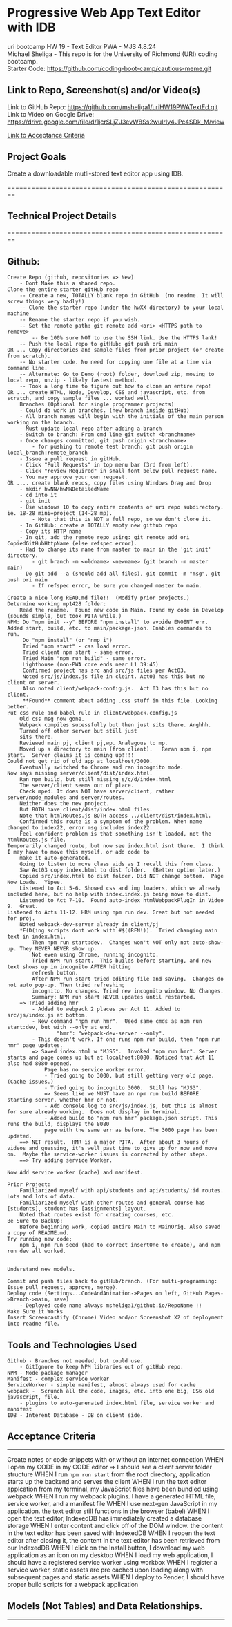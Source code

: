 # Progressive Web App Text Editor with IDB  
uri bootcamp HW 19 - Text Editor PWA - MJS 4.8.24    
Michael Sheliga - This repo is for the University of Richmond (URI) coding bootcamp.  
Starter Code: https://github.com/coding-boot-camp/cautious-meme.git   

## Link to Repo, Screenshot(s) and/or Video(s)    
Link to GitHub Repo: https://github.com/msheliga1/uriHW19PWATextEd.git     
Link to Video on Google Drive: 
https://drive.google.com/file/d/1jcrSLjZJ3evW8Ss2wuIrIy4JPc4SDk_M/view 
<!---  Link to deployed github.io site. https://msheliga1.github.io/uriHW9NodeReadmeGen --->  

[Link to Acceptance Criteria ](#acceptance-criteria)   

## Project Goals     
Create a downloadable mutli-stored text editor app using IDB.    

========================================================   
## Technical Project Details    
========================================================    
## Github:   
    Create Repo (github, repositories => New)   
        - Dont Make this a shared repo.  
    Clone the entire starter gitHub repo  
        -- Create a new, TOTALLY blank repo in GitHub  (no readme. It will screw things very badly!)
        -- Clone the starter repo (under the hwXX directory) to your local machine
        -- Rename the starter repo if you wish.
        -- Set the remote path: git remote add <ori> <HTTPS path to remove>   
            -- Be 100% sure NOT to use the SSH link. Use the HTTPS lank!  
        -- Push the local repo to gitHub: git push ori main   
    OR ... Copy directories and sample files from prior project (or create from scratch).  
        -- No starter code. No need for copying one file at a time via command line.  
        -- Alternate: Go to Demo (root) folder, download zip, moving to local repo, unzip - likely fastest method.     
        -- Took a long time to figure out how to clone an entire repo!
    OR ... create HTML, Node, Develop, CSS and javascript, etc. from scratch, and copy sample files ... worked well.
        Branches (Optional for single programmer projects)  
        - Could do work in branches. (new branch inside gitHub)    
        - All branch names will begin with the initials of the main person working on the branch.  
        - Must update local repo after adding a branch  
        - Switch to branch: From cmd line git switch <branchname>   
        - Once changes committed, git push origin <branchname>  
            - for pushing to remote test branch: git push origin local_branch:remote_branch  
        - Issue a pull request in gitHub.  
        - Click "Pull Requests" in top menu bar (3rd from left).  
        - Click "review Required" in small font below pull request name.  
        - You may approve your own request.  
    OR .... create blank repos, copy files using Windows Drag and Drop
        - mkdir hwNN/hwNNDetailedName 
        - cd into it
        - git init
        - Use windows 10 to copy entire contents of uri repo subdirectory. ie. 18-28 mini=project (14-28 mp). 
            - Note that this is NOT a full repo, so we don't clone it.
        - In GitHub: create a TOTALLY empty new github repo
        - Copy its HTTP name
        - In git, add the remote repo using: git remote add ori CopiedGitHubHttpName (else refspec error). 
        - Had to change its name from master to main in the 'git init' directory.  
            - git branch -m <oldname> <newname> (git branch -m master main)
        - Do git add --a (should add all files), git commit -m "msg", git push ori main
            - If refspec error, be sure you changed master to main.

    Create a nice long READ.md file!!  (Modify prior projects.)   
    Determine working mp1428 folder: 
        Read the readme.  Found new code in Main. Found my code in Develop (sounds simple, but took PITA while.)
    NPM: Do "npm init --y" BEFORE "npm install" to avoide ENOENT err.
    Added start, build, etc. to main/package-json. Enables commands to run. 
         Do "npm install" (or "nmp i")
         Tried "npm start" - css load error. 
         Tried client npm start - same error. 
         Tried Main "npm run build" - same error. 
         Lighthouse (non-PWA core ends near L1 39:45)
         Confirmed project has src and src/js files per Act03. 
         Noted src/js/index.js file in cleint. Act03 has this but no client or server. 
         Also noted client/webpack-config.js.  Act 03 has this but no client. 
         **Found** comment about adding .css stuff in this file. Looking better. 
    Put css rule and babel rule in client/webpack.config.js 
        Old css msg now gone. 
        Webpack compiles sucessfully but then just sits there. Arghhh. 
        Turned off other server but still just 
        sits there. 
        Reviewed main pj, client pj,wp. Analagous to mp. 
        Moved up a directory to main (from client).   Reran npm i, npm start.  Server claims it is coming up!!!! 
    Could not get rid of old app at localhost/3000.
        Eventually switched to Chrome and ran incognito mode. 
    Now says missing server/client/dist/index.html. 
        Ran npm build, but still missing s/c/d/index.html
        The server/client seems out of place. 
        Check mped. It does NOT have server/client, rather server/node_modules and server/routes. 
        Neither does the new project. 
        But BOTH have client/dist/index.html files. 
        Note that htmlRoutes.js BOTH access ../client/dist/index.html. 
        Confirmed this route is a symptom of the problem. When name changed to index22, error msg includes index22. 
        Feel confident problem is that something isn't loaded, not the htmlRoutes.js file.  
    Temporarily changed route, but now see index.html isnt there.  I think I may have to move this myself, or add code to 
        make it auto-generated. 
        Going to listen to move class vids as I recall this from class. 
        Saw Act03 copy index.html to dist folder.  (Better option later.)
        Copied src/index.html to dist folder. Did NOT change bottom.  Page Now Loads.  Yipee. 
        Listened to Act 5-6. Showed css and img loaders, which we already included here, but no help with index.index.js being move to dist.
        Listened to Act 7-10.  Found auto-index htmlWebpackPlugIn in Video 9.  Great. 
    Listened to Acts 11-12. HRM using npm run dev. Great but not needed for proj. 
        Noted webpack-dev-server already in client/pj
        *F(D(ing scripts dont work with #$((RFN!)).  Tried changing main text in index.html. 
            Then npm run start:dev.  Changes won't NOT only not auto-show-up. They NEVER NEVER show up. 
            Not even using Chrome, running incognito. 
            Tried NPM run start.  This builds before starting, and new text shows up in incognito AFTER hitting 
            refresh button. 
            After NPM run start tried editing file and saving.  Changes do not auto pop-up. Then tried refreshing 
            incognito. No changes. Tried new incognito window. No Changes.
            Summary: NPM run start NEVER updates until restarted. 
        => Tried adding hmr  
            - Added to webpack 2 places per Act 11. Added to src/js/index.js at bottom. 
            - New command "npm run hmr".  Used same cmds as npm run start:dev, but with --only at end. 
                    "hmr": "webpack-dev-server --only". 
            - This doesn't work. If one runs npm run build, then "npm run hmr" page updates. 
            => Saved index.html w "MJS5".  Invoked "npm run hmr". Server starts and page comes up but at localhost:8080. Noticed that Act 11 also had 8080 opened.
                Page has no service worker error. 
                - Tried going to 3000, but still getting very old page. (Cache issues.)
                - Tried going to incognito 3000.  Still has "MJS3". 
                => Seems like we MUST have an npm run build BEFORE starting server, whether hmr or not. 
                - Add console.log to src/js/index.js, but this is almost for sure already working.  Does not display in terminal. 
                - Added build to "npm run hmr" package.json script. This runs the build, displays the 8080 
                page with the same err as before. The 3000 page has been updated. 
        ==> NET result.  HMR is a major PITA.  After about 3 hours of videos and guessing, it's well past time to give up for now and move on.  Maybe the service-worker issues is corrected by other steps. 
        ==> Try adding service Worker. 

    Now Add service worker (cache) and manifest. 

    Prior Project:
        Familiarized myself with api/students and api/students/:id routes. Lots and lots of data. 
        Familiarized myself with other routes and general course has [students], student has [assignments] layout. 
        Noted that routes exist for creating courses, etc. 
    Be Sure to BackUp: 
        Before beginning work, copied entire Main to MainOrig. Also saved a copy of README.md. 
    Try running new code; 
        npm i, npm run seed (had to correct insertOne to create), and npm run dev all worked. 


    Understand new models. 

    Commit and push files back to gitHub/branch. (For multi-programming: Issue pull request, approve, merge).  
    Deploy code (Settings...CodeAndAnimation->Pages on left, GitHub Pages->Branch->main, save)  
        - Deployed code name always msheliga1/github.io/RepoName !!  
    Make Sure it Works    
    Insert Screencastify (Chrome) Video and/or Screenshot X2 of deployment into readme file.  
  
## Tools and Technologies Used   
    Github - Branches not needed, but could use.    
        - GitIgnore to keep NPM libraries out of gitHub repo.    
    NPM - Node package manager  
    Manifest - complex service worker
    ServiceWorker - simple manifest, almost always used for cache  
    webpack -  Scrunch all the code, images, etc. into one big, ES6 old javascript, file. 
        - plugins to auto-generated index.html file, service worker and manifest
    IDB - Interent Database - DB on client side. 

## Acceptance Criteria   
-----------------------       
Create notes or code snippets with or without an internet connection
WHEN I open my CODE in my CODE editor => I should see a client server folder structure
WHEN I run `npm run start` from the root directory, application starts up the backend and serves the client
WHEN I run the text editor applcation from my terminal, my JavaScript files have been bundled using webpack
WHEN I run my webpack plugins. I have a generated HTML file, service worker, and a manifest file
WHEN I use next-gen JavaScript in my application. the text editor still functions in the browser (babel)
WHEN I open the text editor, IndexedDB has immediately created a database storage
WHEN I enter content and click off of the DOM window. the content in the text editor has been saved with IndexedDB
WHEN I reopen the text editor after closing it, the content in the text editor has been retrieved from our IndexedDB
WHEN I click on the Install button, I download my web application as an icon on my desktop
WHEN I load my web application, I should have a registered service worker using workbox
WHEN I register a service worker, static assets are pre cached upon loading along with subsequent pages and static assets
WHEN I deploy to Render, I should have proper build scripts for a webpack application

## Models (Not Tables) and Data Relationships.  
------------------------------------------------  
 
 


